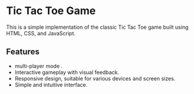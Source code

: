 
# Tic Tac Toe Game

This is a simple implementation of the classic Tic Tac Toe game built using HTML, CSS, and JavaScript.

## Features

- multi-player mode .
- Interactive gameplay with visual feedback.
- Responsive design, suitable for various devices and screen sizes.
- Simple and intuitive interface.
